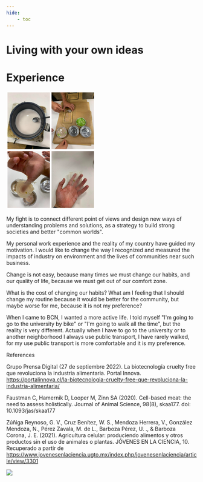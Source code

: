 ```yaml
---
hide:
    - toc
---
```


# Living with your own ideas

# Experience

![](../images/baz.jpg)

My fight is to connect different point of views and design new ways of understanding problems and solutions, as a strategy to build strong societies and better "common worlds".

My personal work experience and the reality of my country have guided my motivation. I would like to change the way I recognized and measured the impacts of industry on environment and the lives of communities near such business.

Change is not easy, because many times we must change our habits, and our quality of life, because we must get out of our comfort zone.

What is the cost of changing our habits? What am I feeling that I should change my routine because it would be better for the community, but maybe worse for me, because it is not my preference?

When I came to BCN, I wanted a more active life. I told myself "I'm going to go to the university by bike" or "I'm going to walk all the time", but the reality is very different. Actually when I have to go to the university or to another neighborhood I always use public transport, I have rarely walked, for my use public transport is more comfortable and it is my preference.




References

Grupo Prensa Digital (27 de septiembre 2022). La biotecnología cruelty free que revoluciona la industria alimentaria. Portal Innova. https://portalinnova.cl/la-biotecnologia-cruelty-free-que-revoluciona-la-industria-alimentaria/

Faustman C, Hamernik D, Looper M, Zinn SA (2020). Cell-based meat: the need to assess holistically. Journal of Animal Science, 98(8), skaa177. doi: 10.1093/jas/skaa177

Zúñiga Reynoso, G. V., Cruz Benítez, W. S., Mendoza Herrera, V., González Mendoza, N., Pérez Zavala, M. de L., Barboza Pérez, U. ., & Barboza Corona, J. E. (2021). Agricultura celular: produciendo alimentos y otros productos sin el uso de animales o plantas. JÓVENES EN LA CIENCIA, 10. Recuperado a partir de https://www.jovenesenlaciencia.ugto.mx/index.php/jovenesenlaciencia/article/view/3301



![](../images/MT01/scorpio_blow.jpg)
